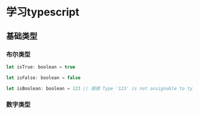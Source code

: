 # 学习typescript

## 基础类型

### 布尔类型

```javascript
let isTrue: boolean = true

let isFalse: boolean = false

let isBoolean: boolean = 123 // 报错 Type '123' is not assignable to type 'boolean'.
```

### 数字类型

```

```
